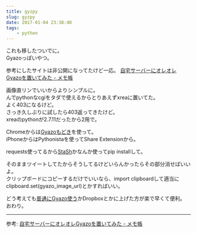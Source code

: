 ```yaml
---
title: gyzpy
slug: gyzpy
date: 2017-01-04 23:38:40
tags:
    - python
---
```

これも移したついでに。  
Gyazoっぽいやつ。  

<!--more-->

参考にしたサイトは非公開になってたけど一応。
[自宅サーバーにオレオレGyazoを置いてみた - メモ帳](http://kyoui3350.blog96.fc2.com/blog-entry-379.html)

画像直リンでいいからよりシンプルに。  
んでpythonなcgiをタダで使えるからとりあえずxreaに置いてた。  
よく403になるけど。  
さっき久しぶりに試したら403返ってきたけど。  
xreaのpythonが2.7.11だったから2用で。

<script src="https://gist.github.com/rneloso/0509fd876324bd13c144f7c47bdbeae9.js"></script>

Chromeからは[Gyazoもどき](https://chrome.google.com/webstore/detail/gyazo-mock/higjmgnbfahkefdnlkmjbmceaolknpkk)を使って。  
iPhoneからはPythonistaを使ってShare Extensionから。

<script src="https://gist.github.com/rneloso/13dc4ab5e7c1d4f53b1a1df5e17ba880.js"></script>

requests使ってるから[StaSh](https://github.com/ywangd/stash)かなんか使ってpip installして。

そのままツイートしてたからそうしてるけどいらんかったらその部分消せばいいよ。  
クリップボードにコピーするだけでいいなら、import clipboardして適当にclipboard.set(gyazo_image_url)とかすればいい。  

どう考えても[普通にGyazo使う](https://blog.n0-fvtvr3.net/2016/07/gyz/)かDropboxとかに上げた方が楽で早くて便利。  
おわり。  

-----
参考: [自宅サーバーにオレオレGyazoを置いてみた - メモ帳](http://kyoui3350.blog96.fc2.com/blog-entry-379.html)
